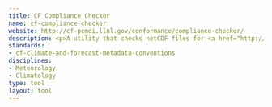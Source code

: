 ```yaml
---
title: CF Compliance Checker
name: cf-compliance-checker
website: http://cf-pcmdi.llnl.gov/conformance/compliance-checker/
description: <p>A utility that checks netCDF files for <a href="http://www.dcc.ac.uk/resources/metadata-standards/cf-climate-and-forecast-metadata-conventions">CF</a>-compliance.</p>
standards:
- cf-climate-and-forecast-metadata-conventions
disciplines:
- Meteorology
- Climatology
type: tool
layout: tool
---
```


